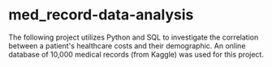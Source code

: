 # med_record-data-analysis
The following project utilizes Python and SQL to investigate the correlation between a patient's healthcare costs and their demographic. An online database of 10,000 medical records (from Kaggle) was used for this project.
